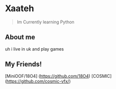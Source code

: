 # Xaateh
> Im Currently learning Python

## About me

uh i live in uk and play games

## My Friends!

[MiniOOF/18O4] (https://github.com/18O4)
[COSMIC] (https://github.com/cosmic-vfx/)
